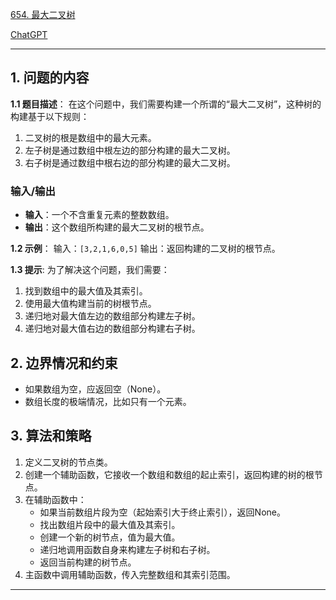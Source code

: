 [654. 最大二叉树](https://leetcode.cn/problems/maximum-binary-tree)

[ChatGPT](https://chat.openai.com/share/6803ee1d-a674-4304-9ca5-b4cf978fe7c6)

---

## 1. 问题的内容
**1.1 题目描述**：
在这个问题中，我们需要构建一个所谓的“最大二叉树”，这种树的构建基于以下规则：
1. 二叉树的根是数组中的最大元素。
2. 左子树是通过数组中根左边的部分构建的最大二叉树。
3. 右子树是通过数组中根右边的部分构建的最大二叉树。
### 输入/输出
- **输入**：一个不含重复元素的整数数组。
- **输出**：这个数组所构建的最大二叉树的根节点。

**1.2 示例**：
输入：`[3,2,1,6,0,5]`
输出：返回构建的二叉树的根节点。

**1.3 提示**:
为了解决这个问题，我们需要：
1. 找到数组中的最大值及其索引。
2. 使用最大值构建当前的树根节点。
3. 递归地对最大值左边的数组部分构建左子树。
4. 递归地对最大值右边的数组部分构建右子树。

## 2. 边界情况和约束
- 如果数组为空，应返回空（None）。
- 数组长度的极端情况，比如只有一个元素。

## 3. 算法和策略
1. 定义二叉树的节点类。
2. 创建一个辅助函数，它接收一个数组和数组的起止索引，返回构建的树的根节点。
3. 在辅助函数中：
   - 如果当前数组片段为空（起始索引大于终止索引），返回None。
   - 找出数组片段中的最大值及其索引。
   - 创建一个新的树节点，值为最大值。
   - 递归地调用函数自身来构建左子树和右子树。
   - 返回当前构建的树节点。
4. 主函数中调用辅助函数，传入完整数组和其索引范围。

---